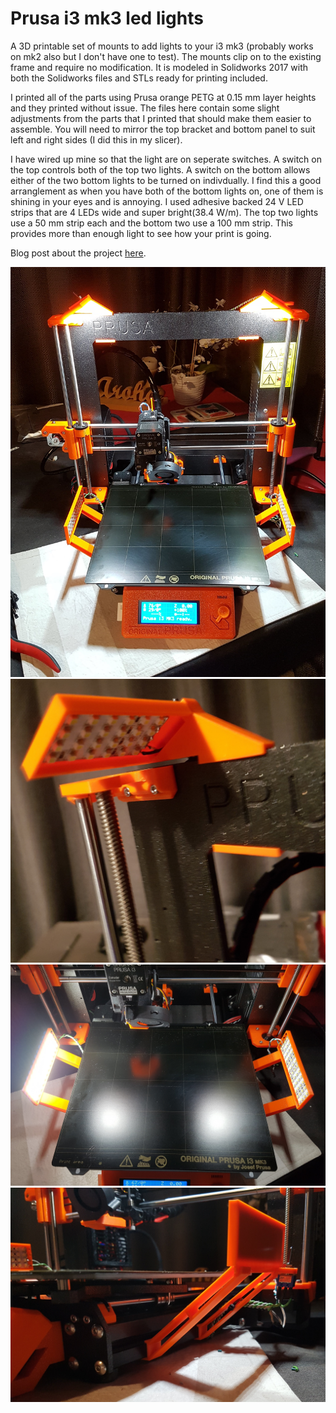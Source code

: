 # Prusa i3 mk3 led lights
A 3D printable set of mounts to add lights to your i3 mk3 (probably works on mk2 also but I don't have one to test).
The mounts clip on to the existing frame and require no modification.
It is modeled in Solidworks 2017 with both the Solidworks files and STLs ready for printing included.

I printed all of the parts using Prusa orange PETG at 0.15 mm layer heights and they printed without issue.
The files here contain some slight adjustments from the parts that I printed that should make them easier to assemble.
You will need to mirror the top bracket and bottom panel to suit left and right sides (I did this in my slicer).

I have wired up mine so that the light are on seperate switches. 
A switch on the top controls both of the top two lights. 
A switch on the bottom allows either of the two bottom lights to be turned on indivdually. 
I find this a good arranglement as when you have both of the bottom lights on, one of them is shining in your eyes and is annoying.
I used adhesive backed 24 V LED strips that are 4 LEDs wide and super bright(38.4 W/m).
The top two lights use a 50 mm strip each and the bottom two use a 100 mm strip.
This provides more than enough light to see how your print is going.

Blog post about the project [here](https://tartartech.com/lights-for-my-3d-printer/).

![Overview](https://github.com/mjseabright/prusa_i3_lights/blob/master/photos/overview.jpg)
![Top light detail shot](https://github.com/mjseabright/prusa_i3_lights/blob/master/photos/top.jpg)
![Bed lights](https://github.com/mjseabright/prusa_i3_lights/blob/master/photos/bed.jpg)
![Bottom detail shot](https://github.com/mjseabright/prusa_i3_lights/blob/master/photos/bottom.jpg)
